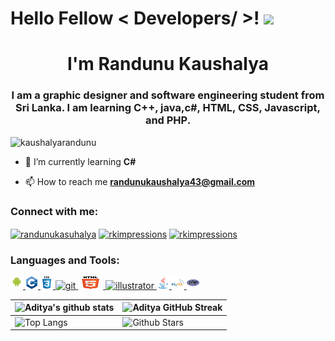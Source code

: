 
</p>

<h1> Hello Fellow < Developers/ >! <img src = "https://raw.githubusercontent.com/MartinHeinz/MartinHeinz/master/wave.gif" width = 30px> </h1>
<p align='center'>
</p>


<h1 align="center">I'm Randunu Kaushalya</h1>
<h3 align="center">I am a graphic designer and software engineering student from Sri Lanka. I am learning C++, java,c#, HTML, CSS, Javascript, and PHP.</h3>

<p align="left"> <img src="https://komarev.com/ghpvc/?username=kaushalyarandunu&label=Profile%20views&color=0e75b6&style=flat" alt="kaushalyarandunu" /> </p>

- 🌱 I’m currently learning **C#**

- 📫 How to reach me **randunukaushalya43@gmail.com**

<h3 align="left">Connect with me:</h3>
<p align="left">
<a href="https://fb.com/randunukasuhalya" target="blank"><img align="center" src="https://raw.githubusercontent.com/rahuldkjain/github-profile-readme-generator/master/src/images/icons/Social/facebook.svg" alt="randunukasuhalya" height="15" width="20" /></a>
<a href="https://instagram.com/rkimpressions" target="blank"><img align="center" src="https://raw.githubusercontent.com/rahuldkjain/github-profile-readme-generator/master/src/images/icons/Social/instagram.svg" alt="rkimpressions" height="15" width="20" /></a>
<a href="https://www.youtube.com/c/rkimpressions" target="blank"><img align="center" src="https://raw.githubusercontent.com/rahuldkjain/github-profile-readme-generator/master/src/images/icons/Social/youtube.svg" alt="rkimpressions" height="15" width="20" /></a>
</p>

<h3 align="left">Languages and Tools:</h3>
<p align="left"> <a href="https://developer.android.com" target="_blank" rel="noreferrer"> <img src="https://raw.githubusercontent.com/devicons/devicon/master/icons/android/android-original-wordmark.svg" alt="android" width="20" height="20"/> </a> <a href="https://www.w3schools.com/cpp/" target="_blank" rel="noreferrer"> <img src="https://raw.githubusercontent.com/devicons/devicon/master/icons/cplusplus/cplusplus-original.svg" alt="cplusplus" width="20" height="20"/> </a> <a href="https://www.w3schools.com/css/" target="_blank" rel="noreferrer"> <img src="https://raw.githubusercontent.com/devicons/devicon/master/icons/css3/css3-original-wordmark.svg" alt="css3" width="20" height="20"/> </a> <a href="https://git-scm.com/" target="_blank" rel="noreferrer"> <img src="https://www.vectorlogo.zone/logos/git-scm/git-scm-icon.svg" alt="git" width="40" height="20"/> </a> <a href="https://www.w3.org/html/" target="_blank" rel="noreferrer"> <img src="https://raw.githubusercontent.com/devicons/devicon/master/icons/html5/html5-original-wordmark.svg" alt="html5" width="40" height="20"/> </a> <a href="https://www.adobe.com/in/products/illustrator.html" target="_blank" rel="noreferrer"> <img src="https://www.vectorlogo.zone/logos/adobe_illustrator/adobe_illustrator-icon.svg" alt="illustrator" width="20" height="20"/> </a> <a href="https://www.java.com" target="_blank" rel="noreferrer"> <img src="https://raw.githubusercontent.com/devicons/devicon/master/icons/java/java-original.svg" alt="java" width="20" height="20"/> </a> <a href="https://www.mysql.com/" target="_blank" rel="noreferrer"> <img src="https://raw.githubusercontent.com/devicons/devicon/master/icons/mysql/mysql-original-wordmark.svg" alt="mysql" width="20" height="20"/> </a> <a href="https://www.php.net" target="_blank" rel="noreferrer"> <img src="https://raw.githubusercontent.com/devicons/devicon/master/icons/php/php-original.svg" alt="php" width="20" height="20"/> </a> </p>



| ![Aditya's github stats](https://github-readme-stats.vercel.app/api?username=Randunu&show_icons=true&theme=tokyonight) | ![Aditya GitHub Streak](https://github-readme-streak-stats.herokuapp.com/?user=Randunu&theme=tokyonight) |
| --- | --- |
| ![Top Langs](https://github-readme-stats.vercel.app/api/top-langs/?username=Randunu&theme=tokyonight) | ![Github Stars](https://github-readme-stats.vercel.app/api?username=Randunu&show_icons=true&locale=en&count_private=true&hide_rank=true&custom_title=My%20GitHub%20Stats&disable_animations=true&theme=tokyonight) |



